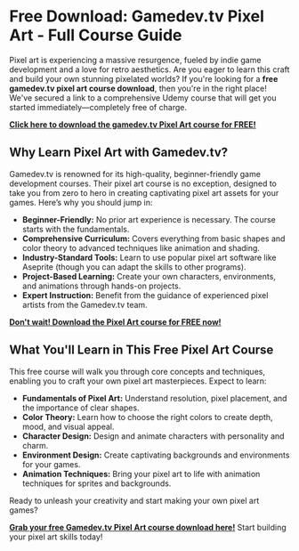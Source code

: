 # Free Download: Gamedev.tv Pixel Art - Full Course Guide

Pixel art is experiencing a massive resurgence, fueled by indie game development and a love for retro aesthetics. Are you eager to learn this craft and build your own stunning pixelated worlds? If you're looking for a **free gamedev.tv pixel art course download**, then you're in the right place! We've secured a link to a comprehensive Udemy course that will get you started immediately—completely free of charge.

[**Click here to download the gamedev.tv Pixel Art course for FREE!**](https://udemywork.com/gamedev-tv-pixel-art)

## Why Learn Pixel Art with Gamedev.tv?

Gamedev.tv is renowned for its high-quality, beginner-friendly game development courses. Their pixel art course is no exception, designed to take you from zero to hero in creating captivating pixel art assets for your games. Here’s why you should jump in:

*   **Beginner-Friendly:** No prior art experience is necessary. The course starts with the fundamentals.
*   **Comprehensive Curriculum:** Covers everything from basic shapes and color theory to advanced techniques like animation and shading.
*   **Industry-Standard Tools:** Learn to use popular pixel art software like Aseprite (though you can adapt the skills to other programs).
*   **Project-Based Learning:** Create your own characters, environments, and animations through hands-on projects.
*   **Expert Instruction:** Benefit from the guidance of experienced pixel artists from the Gamedev.tv team.

[**Don't wait! Download the Pixel Art course for FREE now!**](https://udemywork.com/gamedev-tv-pixel-art)

## What You'll Learn in This Free Pixel Art Course

This free course will walk you through core concepts and techniques, enabling you to craft your own pixel art masterpieces. Expect to learn:

*   **Fundamentals of Pixel Art:** Understand resolution, pixel placement, and the importance of clear shapes.
*   **Color Theory:** Learn how to choose the right colors to create depth, mood, and visual appeal.
*   **Character Design:** Design and animate characters with personality and charm.
*   **Environment Design:** Create captivating backgrounds and environments for your games.
*   **Animation Techniques:** Bring your pixel art to life with animation techniques for sprites and backgrounds.

Ready to unleash your creativity and start making your own pixel art games?

[**Grab your free Gamedev.tv Pixel Art course download here!**](https://udemywork.com/gamedev-tv-pixel-art) Start building your pixel art skills today!
